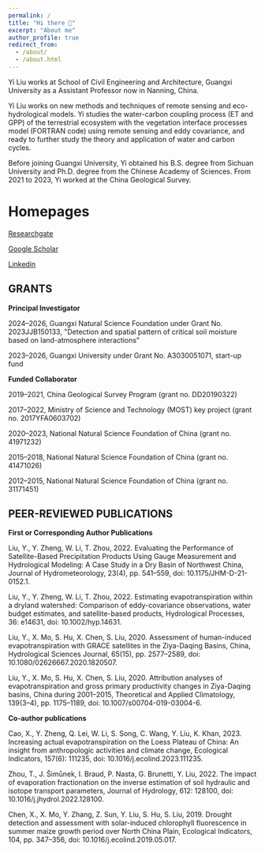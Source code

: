 ```yaml
---
permalink: /
title: "Hi there 👋"
excerpt: "About me"
author_profile: true
redirect_from: 
  - /about/
  - /about.html
---
```


Yi Liu works at School of Civil Engineering and Architecture, Guangxi University as a Assistant Professor now in Nanning, China.

Yi Liu works on new methods and techniques of remote sensing and eco-hydrological models. Yi studies the water-carbon coupling process (ET and GPP) of the terrestrial ecosystem with the vegetation interface processes model (FORTRAN code) using remote sensing and eddy covariance, and ready to further study the theory and application of water and carbon cycles.

Before joining Guangxi University, Yi obtained his B.S. degree from Sichuan University and Ph.D. degree from the Chinese Academy of Sciences. From 2021 to 2023, Yi worked at the China Geological Survey.

Homepages
======

[Researchgate](https://www.researchgate.net/profile/Yi-Liu-125)

[Google Scholar](https://scholar.google.com/citations?user=iXA9fLUAAAAJ&hl=zh-CN)

[Linkedin](https://www.linkedin.com/in/yi-liu-879658204/)

GRANTS
------

**Principal Investigator**

2024–2026, Guangxi Natural Science Foundation under Grant No. 2023JJB150133, "Detection and spatial pattern of critical soil moisture based on land-atmosphere interactions"

2023–2026, Guangxi University under Grant No. A3030051071, start-up fund

**Funded Collaborator**

2019–2021, China Geological Survey Program (grant no. DD20190322)

2017–2022, Ministry of Science and Technology (MOST) key project (grant no. 2017YFA0603702)

2020–2023, National Natural Science Foundation of China (grant no. 41971232)

2015–2018, National Natural Science Foundation of China (grant no. 41471026)

2012–2015, National Natural Science Foundation of China (grant no. 31171451)

PEER-REVIEWED PUBLICATIONS
------

**First or Corresponding Author Publications**

Liu, Y., Y. Zheng, W. Li, T. Zhou, 2022. Evaluating the Performance of Satellite-Based Precipitation Products Using Gauge Measurement and Hydrological Modeling: A Case Study in a Dry Basin of Northwest China, Journal of Hydrometeorology, 23(4), pp. 541–559, doi: 10.1175/JHM-D-21-0152.1.

Liu, Y., Y. Zheng, W. Li, T. Zhou, 2022. Estimating evapotranspiration within a dryland watershed: Comparison of eddy-covariance observations, water budget estimates, and satellite-based products, Hydrological Processes, 36: e14631, doi: 10.1002/hyp.14631.

Liu, Y., X. Mo, S. Hu, X. Chen, S. Liu, 2020. Assessment of human-induced evapotranspiration with GRACE satellites in the Ziya-Daqing Basins, China, Hydrological Sciences Journal, 65(15), pp. 2577–2589, doi: 10.1080/02626667.2020.1820507.

Liu, Y., X. Mo, S. Hu, X. Chen, S. Liu, 2020. Attribution analyses of evapotranspiration and gross primary productivity changes in Ziya-Daqing basins, China during 2001–2015, Theoretical and Applied Climatology, 139(3–4), pp. 1175–1189, doi: 10.1007/s00704-019-03004-6.

**Co-author publications**

Cao, X., Y. Zheng, Q. Lei, W. Li, S. Song, C. Wang, Y. Liu, K. Khan, 2023. Increasing actual evapotranspiration on the Loess Plateau of China: An insight from anthropologic activities and climate change, Ecological Indicators, 157(6): 111235, doi: 10.1016/j.ecolind.2023.111235.

Zhou, T., J. Šimůnek, I. Braud, P. Nasta, G. Brunetti, Y. Liu, 2022. The impact of evaporation fractionation on the inverse estimation of soil hydraulic and isotope transport parameters, Journal of Hydrology, 612: 128100, doi: 10.1016/j.jhydrol.2022.128100.

Chen, X., X. Mo, Y. Zhang, Z. Sun, Y. Liu, S. Hu, S. Liu, 2019. Drought detection and assessment with solar-induced chlorophyll fluorescence in summer maize growth period over North China Plain, Ecological Indicators, 104, pp. 347–356, doi: 10.1016/j.ecolind.2019.05.017.

